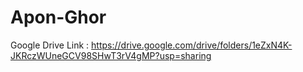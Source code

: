 # Apon-Ghor

Google Drive Link : https://drive.google.com/drive/folders/1eZxN4K-JKRczWUneGCV98SHwT3rV4gMP?usp=sharing
